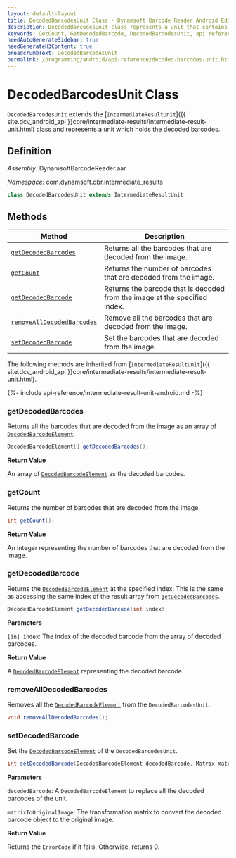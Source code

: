 ```yaml
---
layout: default-layout
title: DecodedBarcodesUnit Class - Dynamsoft Barcode Reader Android Edition
description: DecodedBarcodesUnit class represents a unit that contains decoded barcode elements. It inherits from the IntermediateResultUnit class.
keywords: GetCount, GetDecodedBarcode, DecodedBarcodesUnit, api reference
needAutoGenerateSidebar: true
needGenerateH3Content: true
breadcrumbText: DecodedBarcodesUnit
permalink: /programming/android/api-reference/decoded-barcodes-unit.html
---
```


# DecodedBarcodesUnit Class

`DecodedBarcodesUnit` extends the [`IntermediateResultUnit`]({{ site.dcv_android_api }}core/intermediate-results/intermediate-result-unit.html) class and represents a unit which holds the decoded barcodes.

## Definition

*Assembly:* DynamsoftBarcodeReader.aar

*Namespace:* com.dynamsoft.dbr.intermediate_results

```java
class DecodedBarcodesUnit extends IntermediateResultUnit
```

## Methods

| Method | Description |
| ------ | ----------- |
| [`getDecodedBarcodes`](#getdecodedbarcodes) | Returns all the barcodes that are decoded from the image. |
| [`getCount`](#getcount) | Returns the number of barcodes that are decoded from the image. |
| [`getDecodedBarcode`](#getdecodedbarcode) | Returns the barcode that is decoded from the image at the specified index. |
| [`removeAllDecodedBarcodes`](#removealldecodedbarcodes) | Remove all the barcodes that are decoded from the image. |
| [`setDecodedBarcode`](#setdecodedbarcode) | Set the barcodes that are decoded from the image. |

The following methods are inherited from [`IntermediateResultUnit`]({{ site.dcv_android_api }}core/intermediate-results/intermediate-result-unit.html).

{%- include api-reference/intermediate-result-unit-android.md -%}

### getDecodedBarcodes

Returns all the barcodes that are decoded from the image as an array of [`DecodedBarcodeElement`](decoded-barcode-element.md).

```java
DecodedBarcodeElement[] getDecodedBarcodes();
```

**Return Value**

An array of [`DecodedBarcodeElement`](decoded-barcode-element.md) as the decoded barcodes.

### getCount

Returns the number of barcodes that are decoded from the image.

```java
int getCount();
```

**Return Value**

An integer representing the number of barcodes that are decoded from the image.

### getDecodedBarcode

Returns the [`DecodedBarcodeElement`](decoded-barcode-element.md) at the specified index. This is the same as accessing the same index of the result array from [`getDecodedBarcodes`](#getdecodedbarcodes).

```java
DecodedBarcodeElement getDecodedBarcode(int index);
```

**Parameters**

`[in] index`: The index of the decoded barcode from the array of decoded barcodes.

**Return Value**

A [`DecodedBarcodeElement`](decoded-barcode-element.md) representing the decoded barcode.

### removeAllDecodedBarcodes

Removes all the [`DecodedBarcodeElement`](decoded-barcode-element.md) from the `DecodedBarcodesUnit`.

```java
void removeAllDecodedBarcodes();
```

### setDecodedBarcode

Set the [`DecodedBarcodeElement`](decoded-barcode-element.md) of the `DecodedBarcodesUnit`.

```java
int setDecodedBarcode(DecodedBarcodeElement decodedBarcode, Matrix matrixToOriginalImage);
```

**Parameters**

`decodedBarcode`: A `DecodedBarcodeElement` to replace all the decoded barcodes of the unit.

`matrixToOriginalImage`: The transformation matrix to convert the decoded barcode object to the original image.

**Return Value**

Returns the `ErrorCode` if it fails. Otherwise, returns 0.

